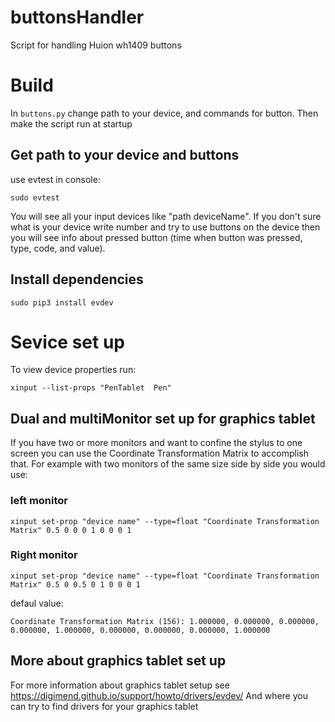 # buttonsHandler

Script for handling Huion wh1409 buttons

# Build

In `buttons.py` change path to your device, and commands for button.
Then make the script run at startup

## Get path to your device and buttons

use evtest in console:

    sudo evtest

You will see all your input devices like "path  deviceName". If you don't sure
what is your device write number and try to use buttons on the device then
you will see info about pressed button (time when button was pressed, type,
code, and value).

## Install dependencies

    sudo pip3 install evdev

# Sevice set up

To view device properties run:

    xinput --list-props "PenTablet  Pen"

## Dual and multiMonitor set up for graphics tablet

If you have two or more monitors and want to confine the stylus to one screen you can use the Coordinate Transformation Matrix to accomplish that. For example with two monitors of the same size side by side you would use:

### left monitor

    xinput set-prop "device name" --type=float "Coordinate Transformation Matrix" 0.5 0 0 0 1 0 0 0 1

### Right monitor

    xinput set-prop "device name" --type=float "Coordinate Transformation Matrix" 0.5 0 0.5 0 1 0 0 0 1

defaul value:

    Coordinate Transformation Matrix (156):	1.000000, 0.000000, 0.000000, 0.000000, 1.000000, 0.000000, 0.000000, 0.000000, 1.000000


## More about graphics tablet set up

For more information about graphics tablet setup see https://digimend.github.io/support/howto/drivers/evdev/
And where you can try to find drivers for your graphics tablet
